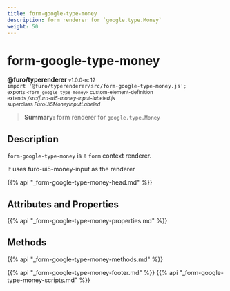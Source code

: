 ```yaml
---
title: form-google-type-money
description: form renderer for `google.type.Money`
weight: 50
---
```


# form-google-type-money
**@furo/typerenderer** <small>v1.0.0-rc.12</small>
<br>`import '@furo/typerenderer/src/form-google-type-money.js';`<small>
<br>exports `<form-google-type-money>` custom-element-definition
<br>extends */src/furo-ui5-money-input-labeled.js*
<br>superclass *FuroUi5MoneyInputLabeled*</small>

> **Summary:** form renderer for `google.type.Money`

## Description

`form-google-type-money` is a `form` context renderer.

It uses furo-ui5-money-input as the renderer

{{% api "_form-google-type-money-head.md" %}}

## Attributes and Properties
{{% api "_form-google-type-money-properties.md" %}}



## Methods
{{% api "_form-google-type-money-methods.md" %}}





{{% api "_form-google-type-money-footer.md" %}}
{{% api "_form-google-type-money-scripts.md" %}}
